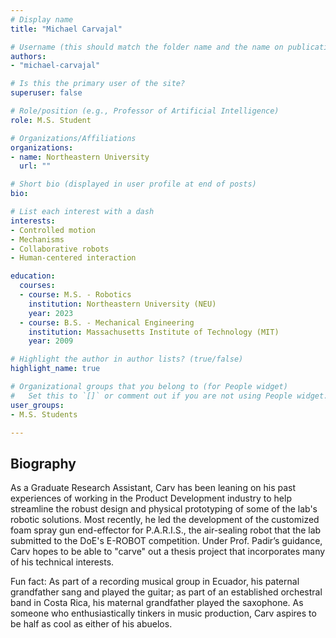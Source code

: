 ```yaml
---
# Display name
title: "Michael Carvajal"

# Username (this should match the folder name and the name on publications)
authors:
- "michael-carvajal"

# Is this the primary user of the site?
superuser: false

# Role/position (e.g., Professor of Artificial Intelligence)
role: M.S. Student

# Organizations/Affiliations
organizations:
- name: Northeastern University
  url: ""

# Short bio (displayed in user profile at end of posts)
bio:

# List each interest with a dash
interests:
- Controlled motion
- Mechanisms
- Collaborative robots
- Human-centered interaction

education:
  courses:
  - course: M.S. - Robotics
    institution: Northeastern University (NEU)
    year: 2023
  - course: B.S. - Mechanical Engineering
    institution: Massachusetts Institute of Technology (MIT)
    year: 2009

# Highlight the author in author lists? (true/false)
highlight_name: true

# Organizational groups that you belong to (for People widget)
#   Set this to `[]` or comment out if you are not using People widget.
user_groups:
- M.S. Students

---
```


## Biography

As a Graduate Research Assistant, Carv has been leaning on his past experiences of working in the Product Development industry to help streamline the robust design and physical prototyping of some of the lab's robotic solutions. Most recently, he led the development of the customized foam spray gun end-effector for P.A.R.I.S., the air-sealing robot that the lab submitted to the DoE's E-ROBOT competition. Under Prof. Padir’s guidance, Carv hopes to be able to "carve" out a thesis project that incorporates many of his technical interests.

Fun fact: As part of a recording musical group in Ecuador, his paternal grandfather sang and played the guitar; as part of an established orchestral band in Costa Rica, his maternal grandfather played the saxophone. As someone who enthusiastically tinkers in music production, Carv aspires to be half as cool as either of his abuelos.
